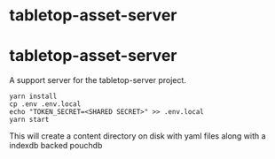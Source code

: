 # tabletop-asset-server

# tabletop-asset-server

A support server for the tabletop-server project.


```
yarn install
cp .env .env.local
echo "TOKEN_SECRET=<SHARED SECRET>" >> .env.local
yarn start
```

This will create a content directory on disk with yaml files along with a indexdb backed pouchdb

